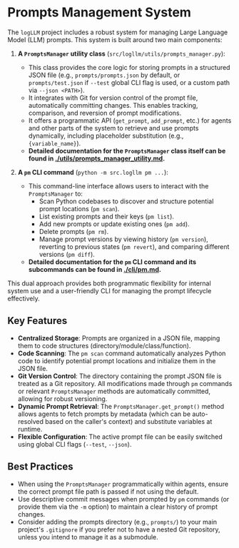 # Prompts Management System

The `logLLM` project includes a robust system for managing Large Language Model (LLM) prompts. This system is built around two main components:

1.  **A `PromptsManager` utility class** (`src/logllm/utils/prompts_manager.py`):

    - This class provides the core logic for storing prompts in a structured JSON file (e.g., `prompts/prompts.json` by default, or `prompts/test.json` if `--test` global CLI flag is used, or a custom path via `--json <PATH>`).
    - It integrates with Git for version control of the prompt file, automatically committing changes. This enables tracking, comparison, and reversion of prompt modifications.
    - It offers a programmatic API (`get_prompt`, `add_prompt`, etc.) for agents and other parts of the system to retrieve and use prompts dynamically, including placeholder substitution (e.g., `{variable_name}`).
    - **Detailed documentation for the `PromptsManager` class itself can be found in [./utils/prompts_manager_utility.md](./utils/prompts_manager_utility.md).**

2.  **A `pm` CLI command** (`python -m src.logllm pm ...`):
    - This command-line interface allows users to interact with the `PromptsManager` to:
      - Scan Python codebases to discover and structure potential prompt locations (`pm scan`).
      - List existing prompts and their keys (`pm list`).
      - Add new prompts or update existing ones (`pm add`).
      - Delete prompts (`pm rm`).
      - Manage prompt versions by viewing history (`pm version`), reverting to previous states (`pm revert`), and comparing different versions (`pm diff`).
    - **Detailed documentation for the `pm` CLI command and its subcommands can be found in [./cli/pm.md](./cli/pm.md).**

This dual approach provides both programmatic flexibility for internal system use and a user-friendly CLI for managing the prompt lifecycle effectively.

## Key Features

- **Centralized Storage**: Prompts are organized in a JSON file, mapping them to code structures (directory/module/class/function).
- **Code Scanning**: The `pm scan` command automatically analyzes Python code to identify potential prompt locations and initialize them in the JSON file.
- **Git Version Control**: The directory containing the prompt JSON file is treated as a Git repository. All modifications made through `pm` commands or relevant `PromptsManager` methods are automatically committed, allowing for robust versioning.
- **Dynamic Prompt Retrieval**: The `PromptsManager.get_prompt()` method allows agents to fetch prompts by metadata (which can be auto-resolved based on the caller's context) and substitute variables at runtime.
- **Flexible Configuration**: The active prompt file can be easily switched using global CLI flags (`--test`, `--json`).

## Best Practices

- When using the `PromptsManager` programmatically within agents, ensure the correct prompt file path is passed if not using the default.
- Use descriptive commit messages when prompted by `pm` commands (or provide them via the `-m` option) to maintain a clear history of prompt changes.
- Consider adding the prompts directory (e.g., `prompts/`) to your main project's `.gitignore` if you prefer not to have a nested Git repository, unless you intend to manage it as a submodule.
